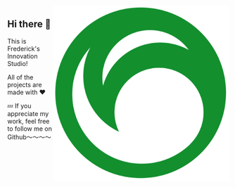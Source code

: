 <img align="right" src="imgs/Frederication-Logo-Animited.svg" width="400px" alt="Logo" title="Logo" />

## Hi there 👋

This is Frederick's Innovation Studio!

All of the projects are made with ❤️

💤 If you appreciate my work, feel free to follow me on Github～～～～
